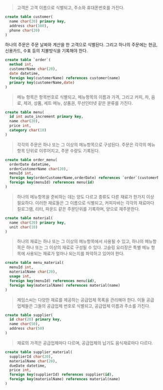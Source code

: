 > 고객은 고객 이름으로 식별되고, 주소와 휴대폰번호를 가진다.
``` sql
create table customer(
  name char(20) primary key,
  address char(100),
  phone char(20)
)
```


하나의 주문은 주문 날짜와 계산을 한 고객으로 식별된다. 그리고
하나의 주문에는 현금, 신용카드, 수표 등의 지불방식을 기록해야
한다.
``` sql
create table `order`(
  method int,
  customerName char(20),
  date datetime,
  foreign key(customerName) references customer(name)
  primary key(customerName,date)
)
```



> 메뉴 항목은 항목번호로 식별되고, 메뉴항목의
이름과 가격, 그리고 커피, 차, 음료, 제과, 상품, 세트 메뉴, 상품권,
무선인터넷 같은 분류를 가진다.
``` sql
create table menu(
  id int auto_increment primary key,
  name char(20),
  price int,
  category char(10)
)
```

> 각각의 주문은 하나 또는 그 이상의 메뉴항목으로
구성된다.
주문은 각각의 메뉴 항목 단위로 이루어지고, 주문
수량도 기록된다.
``` sql
create table order_menu(
  orderDate datetime,
  orderCustomerName char(20),
  menuId int,
  foreign key(orderCustomerName,orderDate) references `order`(customerName,date),
  foreign key(menuId) references menu(id)
)
```



> 하나의 메뉴항목을 준비하는 데는 양도 다르고 종류도 다른 재료가 한가지 이상 필요하다. 
이러한 재료들은 그 이름으로 식별되고, 
커피자바는 각각의 재료마다 킬로그램, 리터, 파운드 같은 주문단위를 기록하며, 양으로 재주문한다.
``` sql
create table material(
  name char(20) primary key,
  unit char(10)
)
```

> 하나의 재료는 하나 또는 그 이상의 메뉴항목에서 사용될 수 있고, 
하나의 메뉴항목은 하나 또는 그 이상의 재료로 구성될 수 있다. 
고슬링 요리장은 특별 메뉴 항목에 사용되는 재료가 얼마나 되는지를 파악하고 있어야 한다.
``` sql
create table menu_material(
  menuId int,
  materialName char(20),
  usage int,
  foreign key(menuId) references menu(id),
  foreign key(materialName) references material(name)
)
```

 
> 제임스씨는 다양한 재료를 제공하는 공급업체 목록을 관리해야
한다. 이들 공급업체들은 그들의 공급업체 번호로 식별되고, 공급업체 이름과 주소를 가진다. 
``` sql
create table supplier(
  id char(20) primary key,
  name char(50),
  address char(50)
)
```

> 재료의 가격은 공급업체마다 다르며, 공급업체의 납기도 음식재료마다 다르다.
``` sql
create table supplier_material(
  supplierId char(20),
  materialName char(20),
  dueDate datetime,
  price int,
  foreign key(supplierId) references supplier(id),
  foreign key(materialName) references material(name)
)
```
